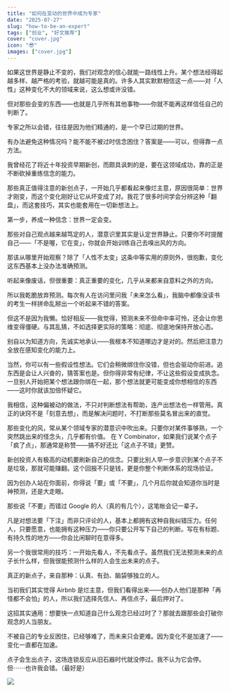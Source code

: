 ```yaml
---
title: "如何在变动的世界中成为专家"
date: "2025-07-27"
slug: "how-to-be-an-expert"
tags: ["创业", "好文推荐"]
cover: "cover.jpg"
icon: "😎"
images: ["cover.jpg"]
---
```

如果这世界是静止不变的，我们对观念的信心就能一路线性上升。某个想法经得起越多样、越严格的考验，就越可能是真的。许多人其实默默相信这一点——对「人性」这种变化不大的领域来说，这么想或许没错。



但对那些会变的东西——也就是几乎所有其他事物——你就不能再这样信任自己的判断了。



专家之所以会错，往往是因为他们精通的，是一个早已过期的世界。



有办法避免这种情况吗？能不能不被过时信念困住？答案是——可以，但得靠一点方法。



我曾经花了将近十年投资早期新创，而颇具讽刺的是，要在这领域成功，靠的正是不断砍掉重练信念的能力。



那些真正值得注意的新创点子，一开始几乎都看起来像烂主意，原因很简单：世界才刚变，而这个变化刚好让它从坏变成了对。我花了很多时间学会分辨这种「翻盘」，而这套技巧，其实也能套用在一切新想法上。



第一步，养成一种信念：世界一定会变。



那些对自己观点越来越笃定的人，潜意识里其实是认定世界静止。只要你不时提醒自己——「不是喔，它在变」，你就会开始训练自己去嗅出风的方向。



那该从哪里开始观察？除了「人性不太变」这条中等实用的原则外，很抱歉，变化这东西基本上没办法准确预测。



听起来像废话，但很重要：真正重要的变化，几乎从来都来自意料之外的方向。



所以我乾脆放弃预测。每次有人在访问里问我「未来怎么看」，我脑中都像没读书的考生一样拼命乱掰出一个听起来不错的答案。



但这不是因为我懒。恰好相反——我觉得，预测未来不但命中率可怜，还会让你思维变得僵硬。与其乱猜，不如选择更实际的策略：彻底、彻底地保持开放心态。



别自以为知道方向，先诚实地承认——我根本不知道哪边才是对的。然后把注意力全放在感知变化的能力上。



当然，你可以有一些假设性想法。它们会稍微绑住你没错，但也会驱动你前进。追东西是会让人兴奋的，猜答案也是。但你得非常有纪律，不让这些假设变成执念。
一旦别人开始把某个想法跟你绑在一起，那个想法就更可能变成你想相信的东西——这时你就该加倍怀疑它。



我相信，这种偏被动的做法，不只对判断想法有帮助，连产出想法也一样管用。真正的诀窍不是「刻意去想」，而是解决问题时，不打断那些莫名冒出来的直觉。



那些变化的风，常从某个领域专家的潜意识中吹出来。只要你对某件事够熟，一个突然跳出来的怪念头，几乎都有价值。
在 Y Combinator，如果我们说某个点子「疯了点」，那通常是称赞——搞不好还比「这点子不错」更赞。



新创投资人有极高的动机要刷新自己的信念。只要比别人早一步意识到某个点子不是垃圾，那就可能赚翻。这个回报不只是钱，更是你整个判断体系的现场验证。



因为创办人站在你面前，你得说「要」或「不要」，几个月后你就会知道你当时是神预测，还是大走眼。



那些说「不要」而错过 Google 的人（真的有几个），这笔帐会记一辈子。



凡是对想法要「下注」而非只评论的人，基本上都拥有这种自我纠错压力。任何人，只要愿意，也能拥有这种压力——你只要公开写下自己的判断。写在有标题、有持久性的地方——你会比闲聊时在意得多。



另一个我很常用的技巧：一开始先看人，不先看点子。虽然我们无法预测未来的点子长什么样，但我很能预测什么样的人会生出未来的点子。



真正的新点子，来自那种：认真、有劲、脑袋够独立的人。



当初我们其实觉得 Airbnb 是烂主意，但我们看得出来——创办人他们是那种「再怪都不会怕」的人，所以我们选择先信人、再信点子，最后押对了。



这招其实通用：想要快一点知道自己什么观念已经过时了？那就去跟那些会打破你观念的人当朋友。



不被自己的专业反困住，已经够难了，而未来只会更难。因为变化不是加速了——变化一直都在加速。



点子会生出点子，这场连锁反应从旧石器时代就没停过。我不认为它会停。
但⋯⋯也许我会错。（最好是）




![](https://prod-files-secure.s3.us-west-2.amazonaws.com/112d0858-5090-4d34-a606-b75eb8d65fd2/46476355-9cf3-4e99-9b7a-3531bc426380/1000202064.png?X-Amz-Algorithm=AWS4-HMAC-SHA256&X-Amz-Content-Sha256=UNSIGNED-PAYLOAD&X-Amz-Credential=ASIAZI2LB466547XVYAC%2F20250729%2Fus-west-2%2Fs3%2Faws4_request&X-Amz-Date=20250729T094410Z&X-Amz-Expires=3600&X-Amz-Security-Token=IQoJb3JpZ2luX2VjEHkaCXVzLXdlc3QtMiJIMEYCIQD4KmKYQcGaL1IFBOxBqnd7VCkmnvLguESmjCWV5cPgwwIhAPj2Ps5PAp%2F7cAqfH%2BC6PCNbppAVK2blmSPN5%2F8%2BmG7tKogECKL%2F%2F%2F%2F%2F%2F%2F%2F%2F%2FwEQABoMNjM3NDIzMTgzODA1IgzyK1xIbgWEU2aVgxsq3APXe%2BJG04sYBU0kBVEh5GetgER5WDoWl%2B2ltXvtARxvzWCe8%2FheNWfpB4NenF%2B%2BfUSLGVFhgBlYiI1W1%2F%2FlgU73Nv8W66jcsAVhAoRNlWSMDNk6kAn%2BF5BwIWvc5SKXR04p08QsAWhwZEaXICMvRPsf7R4XJ7iJqYUnZ0vhuTVJwTnALW7D9QwcoB8MdQIYX1V4Bek6MOUK1hS1RnXk5G%2Bfi6boOdbsTkeMMrx8bEKPCesNmC3VmUhjZ5JXpW%2FqgCe%2B4niJO%2FTMTmpFxdYjEcpjWOLeKnMflCdz4tk0CZsdZo3Whkk3zW8Zb6RXmuTf44Mo%2BVndnEQZERnyyV9jKctxcSZtLAnukTY1kYz7vQawAVJumJ01AItH4zFdgLkA8vaT4pnhvmjDRBm8%2FSPnBuirmn2v1gr7hCAo2s7OJbnovi6S3hYcg8u32go%2FWJLHAbQgVTm1NCDRrzHvcJ%2FDqJ0jJI6QDGPIAJsYIDlj%2FAP%2BAwX42gOAdU090wogHKFMuTd%2BE0g1JqucWtZJACgFuSP0MczpGGp86KQ38vhv5uhoMeiU6Ve3k8w7CJ7JqVlfYeOysCEKCkEMx%2FXtjOfQBDDFEhF6EGMn%2BY8OpV4jhwDg6Hs%2BrEGtFhjsKjWrxDC8k6LEBjqkAZ%2FV4eO%2FU%2B2l2EwagxWK6PK4RYwjTOksUHxeiUGk7v5o0cW9TWBVKcbrauAwD%2BRWhXoYa%2BT%2F%2F%2F7ACXdAlFZql7lUpWWm7xZnLePHO4kDlRh8oWjFAiD7XQY3lrExoDuX4zwO9UgA%2FPF687lxmJ%2FFwxQMuPCS5oj3FeQmNk%2Fzn%2FT5hF5Oq7fR9z7c9OXcvk6PH9Nb9qh0sQoyaDXBR5zZvQAQxkQj&X-Amz-Signature=be4150159f1df8f303e0e2ba2dacd163802224562185d83153ffbc1c5d84fb67&X-Amz-SignedHeaders=host&x-amz-checksum-mode=ENABLED&x-id=GetObject)

